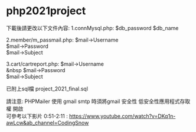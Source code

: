 # php2021project
下載後請更改以下文件內容:
1.connMysql.php: $db_password
                 $db_name
                 
2.member/m_passmail.php: $mail->Username  
                         $mail->Password  
                         $mail->Subject  
  
3.cart/cartreport.php: $mail->Username  
     &nbsp                  $mail->Password  
                       $mail->Subject  
                       
已附上sql檔 project_2021_final.sql

請注意: PHPMailer 使用 gmail smtp 時須將gmail 安全性 低安全性應用程式存取權 開啟  
可參考以下影片 0:51-2:11 : https://www.youtube.com/watch?v=DKq1n-awLcw&ab_channel=CodingSnow  
